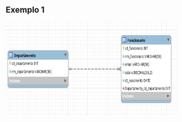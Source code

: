 ## Exemplo 1

<img src="https://github.com/gabsdnker/Entra21/blob/1b32feaa3ea403d8c7563ce441a0eb476d140888/Banco%20de%20Dados/Modelagem/Imagens/exemplo1.png" alt="Exemplo1" width="450" height="250">
